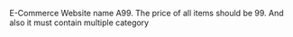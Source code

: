 E-Commerce Website name A99. The price of all items should be 99. And also it must contain multiple category
